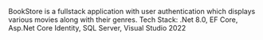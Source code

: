 BookStore is a fullstack application with user authentication which displays various movies along with their genres.
Tech Stack: .Net 8.0, EF Core, Asp.Net Core Identity, SQL Server, Visual Studio 2022
